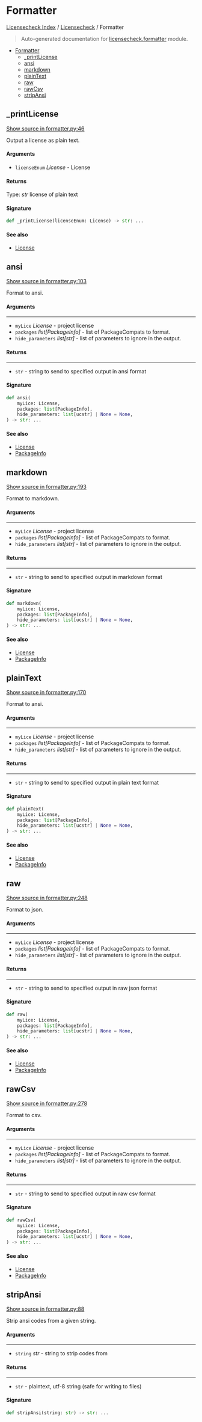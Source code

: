 # Formatter

[Licensecheck Index](../README.md#licensecheck-index) / [Licensecheck](./index.md#licensecheck) / Formatter

> Auto-generated documentation for [licensecheck.formatter](../../../licensecheck/formatter.py) module.

- [Formatter](#formatter)
  - [_printLicense](#_printlicense)
  - [ansi](#ansi)
  - [markdown](#markdown)
  - [plainText](#plaintext)
  - [raw](#raw)
  - [rawCsv](#rawcsv)
  - [stripAnsi](#stripansi)

## _printLicense

[Show source in formatter.py:46](../../../licensecheck/formatter.py#L46)

Output a license as plain text.

#### Arguments

- `licenseEnum` *License* - License

#### Returns

Type: *str*
license of plain text

#### Signature

```python
def _printLicense(licenseEnum: License) -> str: ...
```

#### See also

- [License](./types.md#license)



## ansi

[Show source in formatter.py:103](../../../licensecheck/formatter.py#L103)

Format to ansi.

#### Arguments

----
 - `myLice` *License* - project license
 - `packages` *list[PackageInfo]* - list of PackageCompats to format.
 - `hide_parameters` *list[str]* - list of parameters to ignore in the output.

#### Returns

-------
 - `str` - string to send to specified output in ansi format

#### Signature

```python
def ansi(
    myLice: License,
    packages: list[PackageInfo],
    hide_parameters: list[ucstr] | None = None,
) -> str: ...
```

#### See also

- [License](./types.md#license)
- [PackageInfo](./types.md#packageinfo)



## markdown

[Show source in formatter.py:193](../../../licensecheck/formatter.py#L193)

Format to markdown.

#### Arguments

----
 - `myLice` *License* - project license
 - `packages` *list[PackageInfo]* - list of PackageCompats to format.
 - `hide_parameters` *list[str]* - list of parameters to ignore in the output.

#### Returns

-------
 - `str` - string to send to specified output in markdown format

#### Signature

```python
def markdown(
    myLice: License,
    packages: list[PackageInfo],
    hide_parameters: list[ucstr] | None = None,
) -> str: ...
```

#### See also

- [License](./types.md#license)
- [PackageInfo](./types.md#packageinfo)



## plainText

[Show source in formatter.py:170](../../../licensecheck/formatter.py#L170)

Format to ansi.

#### Arguments

----
 - `myLice` *License* - project license
 - `packages` *list[PackageInfo]* - list of PackageCompats to format.
 - `hide_parameters` *list[str]* - list of parameters to ignore in the output.

#### Returns

-------
 - `str` - string to send to specified output in plain text format

#### Signature

```python
def plainText(
    myLice: License,
    packages: list[PackageInfo],
    hide_parameters: list[ucstr] | None = None,
) -> str: ...
```

#### See also

- [License](./types.md#license)
- [PackageInfo](./types.md#packageinfo)



## raw

[Show source in formatter.py:248](../../../licensecheck/formatter.py#L248)

Format to json.

#### Arguments

----
 - `myLice` *License* - project license
 - `packages` *list[PackageInfo]* - list of PackageCompats to format.
 - `hide_parameters` *list[str]* - list of parameters to ignore in the output.

#### Returns

-------
 - `str` - string to send to specified output in raw json format

#### Signature

```python
def raw(
    myLice: License,
    packages: list[PackageInfo],
    hide_parameters: list[ucstr] | None = None,
) -> str: ...
```

#### See also

- [License](./types.md#license)
- [PackageInfo](./types.md#packageinfo)



## rawCsv

[Show source in formatter.py:278](../../../licensecheck/formatter.py#L278)

Format to csv.

#### Arguments

----
 - `myLice` *License* - project license
 - `packages` *list[PackageInfo]* - list of PackageCompats to format.
 - `hide_parameters` *list[str]* - list of parameters to ignore in the output.

#### Returns

-------
 - `str` - string to send to specified output in raw csv format

#### Signature

```python
def rawCsv(
    myLice: License,
    packages: list[PackageInfo],
    hide_parameters: list[ucstr] | None = None,
) -> str: ...
```

#### See also

- [License](./types.md#license)
- [PackageInfo](./types.md#packageinfo)



## stripAnsi

[Show source in formatter.py:88](../../../licensecheck/formatter.py#L88)

Strip ansi codes from a given string.

#### Arguments

----
 - `string` *str* - string to strip codes from

#### Returns

-------
 - `str` - plaintext, utf-8 string (safe for writing to files)

#### Signature

```python
def stripAnsi(string: str) -> str: ...
```